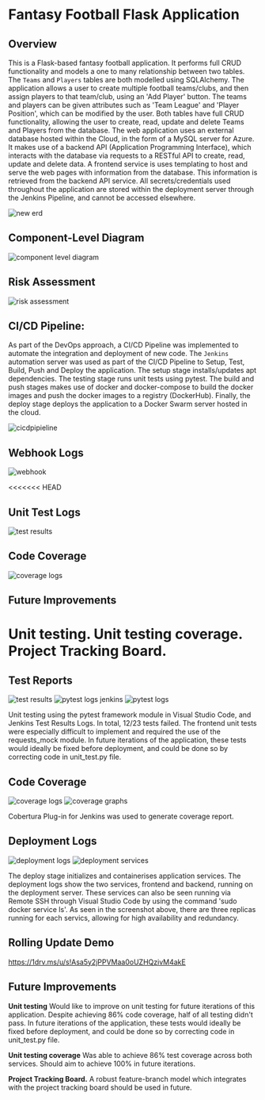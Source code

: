 # Fantasy Football Flask Application

## Overview

This is a Flask-based fantasy football application. It performs full CRUD functionality and models a one to many relationship between two tables. The `Teams` and `Players` tables are both modelled using SQLAlchemy. The application allows a user to create multiple football teams/clubs, and then assign players to that team/club, using an 'Add Player' button. The teams and players can be given attributes such as 'Team League' and 'Player Position', which can be modified by the user. Both tables have full CRUD functionality, allowing the user to create, read, update and delete Teams and Players from the database. The web application uses an external database hosted within the Cloud, in the form of a MySQL server for Azure. It makes use of a backend API (Application Programming Interface), which interacts with the database via requests to a RESTful API to create, read, update and delete data. A frontend service is uses templating to host and serve the web pages with information from the database. This information is retrieved from the backend API service. All secrets/credentials used throughout the application are stored within the deployment server through the Jenkins Pipeline, and cannot be accessed elsewhere.

![new erd](https://user-images.githubusercontent.com/91483629/144483665-f695f2f4-8492-446b-b399-875feefe21f6.jpg)

## Component-Level Diagram
![component level diagram](https://user-images.githubusercontent.com/91483629/144618869-99c9d5c1-09fa-4e22-9df4-92ccae8b71d1.png)

## Risk Assessment
![risk assessment](https://user-images.githubusercontent.com/91483629/144489314-69560043-d908-42fc-87b1-529fae3e7af4.png)

## CI/CD Pipeline:
As part of the DevOps approach, a CI/CD Pipeline was implemented to automate the integration and deployment of new code. The `Jenkins` automation server was used as part of the CI/CD Pipeline to Setup, Test, Build, Push and Deploy the application. The setup stage installs/updates apt dependencies. The testing stage runs unit tests using pytest. The build and push stages makes use of docker and docker-compose to build the docker images and push the docker images to a registry (DockerHub). Finally, the deploy stage deploys the application to a Docker Swarm server hosted in the cloud.

![cicdpipieline](https://user-images.githubusercontent.com/91483629/144489962-7aa90bd4-38c3-4a86-930f-dd85943e1d43.png)

## Webhook Logs
![webhook](https://user-images.githubusercontent.com/91483629/144508921-35865c99-a46c-4771-8c00-6cfce353d9fc.png)

<<<<<<< HEAD
## Unit Test Logs
![test results](https://user-images.githubusercontent.com/91483629/144517267-e952404b-5830-4d1c-a1b4-1d58abc6f115.png)

## Code Coverage
![coverage logs](https://user-images.githubusercontent.com/91483629/144517377-f9896146-2d7e-4d74-b5f2-071916e705a2.png)

## Future Improvements
Unit testing.
Unit testing coverage.
Project Tracking Board.
=======
## Test Reports
![test results](https://user-images.githubusercontent.com/91483629/144517267-e952404b-5830-4d1c-a1b4-1d58abc6f115.png)
![pytest logs jenkins](https://user-images.githubusercontent.com/91483629/144595587-efb11d99-3f7b-47f2-9351-5097f50c5a21.png)
![pytest logs](https://user-images.githubusercontent.com/91483629/144597995-eea88363-c7b7-4ad8-82fa-5771204bd050.jpg)

Unit testing using the pytest framework module in Visual Studio Code, and Jenkins Test Results Logs.
In total, 12/23 tests failed. The frontend unit tests were especially difficult to implement and required the use of the requests_mock module. In future iterations of the application, these tests would ideally be fixed before deployment, and could be done so by correcting code in unit_test.py file.

## Code Coverage
![coverage logs](https://user-images.githubusercontent.com/91483629/144517377-f9896146-2d7e-4d74-b5f2-071916e705a2.png)
![coverage graphs](https://user-images.githubusercontent.com/91483629/144519258-62b4afc4-a767-4a5b-9849-45540c60ccec.png)

Cobertura Plug-in for Jenkins was used to generate coverage report.

## Deployment Logs
![deployment logs](https://user-images.githubusercontent.com/91483629/144519194-611eb2ec-c4ad-4aab-a0ef-191044aea5d9.png)
![deployment services](https://user-images.githubusercontent.com/91483629/144612623-c23539e5-3fc5-4c46-a149-7c7f8d09c9da.png)

The deploy stage initializes and containerises application services. The deployment logs show the two services, frontend and backend, running on the deployment server. These services can also be seen running via Remote SSH through Visual Studio Code by using the command 'sudo docker service ls'. As seen in the screenshot above, there are three replicas running for each servics, allowing for high availability and redundancy.

## Rolling Update Demo
https://1drv.ms/u/s!Asa5y2jPPVMaa0oUZHQzivM4akE

## Future Improvements
**Unit testing**
Would like to improve on unit testing for future iterations of this application. Despite achieving 86% code coverage, half of all testing didn't pass. In future iterations of the application, these tests would ideally be fixed before deployment, and could be done so by correcting code in unit_test.py file.

**Unit testing coverage**
Was able to achieve 86% test coverage across both services. Should aim to achieve 100% in future iterations.

**Project Tracking Board.**
A robust feature-branch model which integrates with the project tracking board should be used in future.

